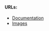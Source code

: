 #### URLs:
- [Documentation](https://www.mongodb.com/docs/)
- [Images](https://hub.docker.com/_/mongo/tags)
